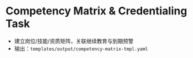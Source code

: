 # Competency Matrix & Credentialing Task

- 建立岗位/技能/资质矩阵，关联继续教育与到期预警
- 输出：`templates/output/competency-matrix-tmpl.yaml`
